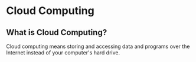 # **Cloud Computing**
## What is Cloud Computing?
Cloud computing means storing and accessing data and programs over the Internet instead of your computer's hard drive.

##

